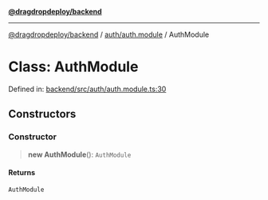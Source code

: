 [**@dragdropdeploy/backend**](../../../README.md)

***

[@dragdropdeploy/backend](../../../README.md) / [auth/auth.module](../README.md) / AuthModule

# Class: AuthModule

Defined in: [backend/src/auth/auth.module.ts:30](https://github.com/TomKonig/DragDropDeploy/blob/34bfcba72927c691f3e74d05ff86899c58e78bdc/backend/src/auth/auth.module.ts#L30)

## Constructors

### Constructor

> **new AuthModule**(): `AuthModule`

#### Returns

`AuthModule`
